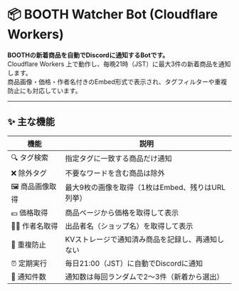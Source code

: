 # 📦 BOOTH Watcher Bot (Cloudflare Workers)

**BOOTHの新着商品を自動でDiscordに通知するBotです。**  
Cloudflare Workers 上で動作し、毎晩21時（JST）に最大3件の新着商品を通知します。  
商品画像・価格・作者名付きのEmbed形式で表示され、タグフィルターや重複防止にも対応しています。

---

## ✨ 主な機能

| 機能 | 説明 |
|------|------|
| 🔍 タグ検索 | 指定タグに一致する商品だけ通知 |
| ❌ 除外タグ | 不要なワードを含む商品は除外 |
| 🖼️ 商品画像取得 | 最大9枚の画像を取得（1枚はEmbed、残りはURL列挙） |
| 💴 価格取得 | 商品ページから価格を取得して表示 |
| 🧑‍🎨 作者名取得 | 出品者名（ショップ名）を取得して表示 |
| 🔁 重複防止 | KVストレージで通知済み商品を記録し、再通知しない |
| ⏰ 定期実行 | 毎日21:00（JST）に自動でDiscordに通知 |
| 🎲 通知件数 | 通知数は毎回ランダムで2〜3件（新着から選出） |
